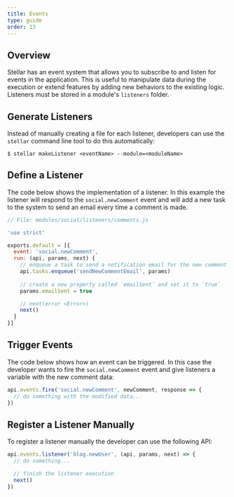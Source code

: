 ```yaml
---
title: Events
type: guide
order: 13
---
```


## Overview

Stellar has an event system that allows you to subscribe to and listen for events in the application. This is useful to manipulate data during the execution or extend features by adding new behaviors to the existing logic. Listeners must be stored in a module's `listeners` folder.

## Generate Listeners

Instead of manually creating a file for each listener, developers can use the `stellar` command line tool to do this automatically:

```shell
$ stellar makeListener <eventName> --module=<moduleName>
```

## Define a Listener

The code below shows the implementation of a listener.  In this example the listener will respond to the `social.newComment` event and will add a new task to the system to send an email every time a comment is made.

```javascript
// File: modules/social/listeners/comments.js

'use strict'

exports.default = [{
  event: 'social.newComment',
  run: (api, params, next) {
    // enqueue a task to send a notification email for the new comment
    api.tasks.enqueue('sendNewCommentEmail', params)
    
    // create a new property called `emailSent` and set it to `true`
    params.emailSent = true

    // next(error <Error>)
    next()
  }
}]
```

## Trigger Events

The code below shows how an event can be triggered. In this case the developer wants to fire the `social.newComment` event and give listeners a variable with the new comment data:

```javascript
api.events.fire('social.newComment', newComment, response => {
  // do something with the modified data...
})
```

## Register a Listener Manually

To register a listener manually the developer can use the following API:

```javascript
api.events.listener('blog.newUser', (api, params, next) => {
  // do something...

  // finish the listener execution
  next()
})
```